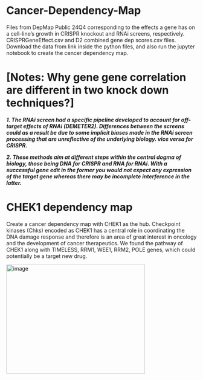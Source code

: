 # Cancer-Dependency-Map
Files from DepMap Public 24Q4 corresponding to the effects a gene has on a cell-line’s growth in CRISPR knockout and RNAi screens, respectively.
CRISPRGeneEffect.csv and D2 combined gene dep scores.csv files. Download the data from link inside the python files, and also run the jupyter notebook to create the cencer dependency map. 


# [Notes: Why gene gene correlation are different in two knock down techniques?]

***1.	The RNAi screen had a specific pipeline developed to account for off-target effects of RNAi (DEMETER2). Differences between the screens could as a result be due to some implicit biases made in the RNAi screen processing that are unreflective of the underlying biology. vice versa for CRISPR.***

***2.   These methods aim at different steps within the central dogma of biology, those being DNA for CRISPR and RNA for RNAi. With a successful gene edit in the former you would not expect any expression of the target gene whereas there may be incomplete interference in the latter.***


# CHEK1 dependency map
Create a cancer dependency map with CHEK1 as the hub. Checkpoint kinases (Chks) encoded as CHEK1 has a central role in coordinating the DNA damage response and therefore is an area of great interest in oncology and the development of cancer therapeutics. We found the pathway of CHEK1 along with TIMELESS, RRM1, WEE1, RRM2, POLE genes, which could potentially be a target new drug.

<img width="367" height="289" alt="image" src="https://github.com/user-attachments/assets/a7b5f444-e6af-4106-8006-38b5889a7a35" />

